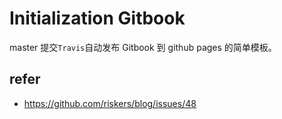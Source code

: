 # Initialization Gitbook

master 提交`Travis`自动发布 Gitbook 到 github pages 的简单模板。

## refer
- https://github.com/riskers/blog/issues/48
